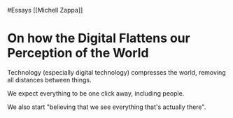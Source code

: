 #Essays 
[[Michell Zappa]]

# On how the Digital Flattens our Perception of the World

Technology (especially digital technology) compresses the world, removing all distances between things.

We expect everything to be one click away, including people.

We also start "believing that we see everything that's actually there".